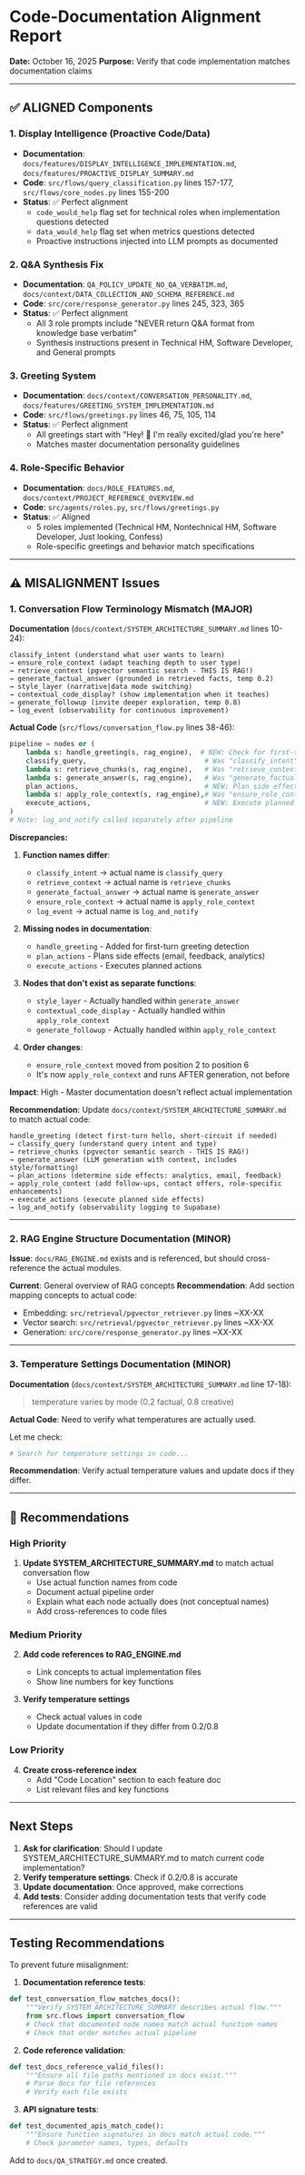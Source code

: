 # Code-Documentation Alignment Report

**Date:** October 16, 2025
**Purpose:** Verify that code implementation matches documentation claims

---

## ✅ ALIGNED Components

### 1. Display Intelligence (Proactive Code/Data)
- **Documentation**: `docs/features/DISPLAY_INTELLIGENCE_IMPLEMENTATION.md`, `docs/features/PROACTIVE_DISPLAY_SUMMARY.md`
- **Code**: `src/flows/query_classification.py` lines 157-177, `src/flows/core_nodes.py` lines 155-200
- **Status**: ✅ Perfect alignment
  - `code_would_help` flag set for technical roles when implementation questions detected
  - `data_would_help` flag set when metrics questions detected
  - Proactive instructions injected into LLM prompts as documented

### 2. Q&A Synthesis Fix
- **Documentation**: `QA_POLICY_UPDATE_NO_QA_VERBATIM.md`, `docs/context/DATA_COLLECTION_AND_SCHEMA_REFERENCE.md`
- **Code**: `src/core/response_generator.py` lines 245, 323, 365
- **Status**: ✅ Perfect alignment
  - All 3 role prompts include "NEVER return Q&A format from knowledge base verbatim"
  - Synthesis instructions present in Technical HM, Software Developer, and General prompts

### 3. Greeting System
- **Documentation**: `docs/context/CONVERSATION_PERSONALITY.md`, `docs/features/GREETING_SYSTEM_IMPLEMENTATION.md`
- **Code**: `src/flows/greetings.py` lines 46, 75, 105, 114
- **Status**: ✅ Perfect alignment
  - All greetings start with "Hey! 👋 I'm really excited/glad you're here"
  - Matches master documentation personality guidelines

### 4. Role-Specific Behavior
- **Documentation**: `docs/ROLE_FEATURES.md`, `docs/context/PROJECT_REFERENCE_OVERVIEW.md`
- **Code**: `src/agents/roles.py`, `src/flows/greetings.py`
- **Status**: ✅ Aligned
  - 5 roles implemented (Technical HM, Nontechnical HM, Software Developer, Just looking, Confess)
  - Role-specific greetings and behavior match specifications

---

## ⚠️ MISALIGNMENT Issues

### 1. **Conversation Flow Terminology Mismatch** (MAJOR)

**Documentation** (`docs/context/SYSTEM_ARCHITECTURE_SUMMARY.md` lines 10-24):
```
classify_intent (understand what user wants to learn)
→ ensure_role_context (adapt teaching depth to user type)
→ retrieve_context (pgvector semantic search - THIS IS RAG!)
→ generate_factual_answer (grounded in retrieved facts, temp 0.2)
→ style_layer (narrative|data mode switching)
→ contextual_code_display? (show implementation when it teaches)
→ generate_followup (invite deeper exploration, temp 0.8)
→ log_event (observability for continuous improvement)
```

**Actual Code** (`src/flows/conversation_flow.py` lines 38-46):
```python
pipeline = nodes or (
    lambda s: handle_greeting(s, rag_engine),  # NEW: Check for first-turn greetings
    classify_query,                             # Was "classify_intent"
    lambda s: retrieve_chunks(s, rag_engine),   # Was "retrieve_context"
    lambda s: generate_answer(s, rag_engine),   # Was "generate_factual_answer"
    plan_actions,                               # NEW: Plan side effects (email, analytics, etc.)
    lambda s: apply_role_context(s, rag_engine),# Was "ensure_role_context" (moved later in pipeline)
    execute_actions,                            # NEW: Execute planned actions
)
# Note: log_and_notify called separately after pipeline
```

**Discrepancies:**
1. **Function names differ**:
   - `classify_intent` → actual name is `classify_query`
   - `retrieve_context` → actual name is `retrieve_chunks`
   - `generate_factual_answer` → actual name is `generate_answer`
   - `ensure_role_context` → actual name is `apply_role_context`
   - `log_event` → actual name is `log_and_notify`

2. **Missing nodes in documentation**:
   - `handle_greeting` - Added for first-turn greeting detection
   - `plan_actions` - Plans side effects (email, feedback, analytics)
   - `execute_actions` - Executes planned actions

3. **Nodes that don't exist as separate functions**:
   - `style_layer` - Actually handled within `generate_answer`
   - `contextual_code_display` - Actually handled within `apply_role_context`
   - `generate_followup` - Actually handled within `apply_role_context`

4. **Order changes**:
   - `ensure_role_context` moved from position 2 to position 6
   - It's now `apply_role_context` and runs AFTER generation, not before

**Impact**: High - Master documentation doesn't reflect actual implementation

**Recommendation**: Update `docs/context/SYSTEM_ARCHITECTURE_SUMMARY.md` to match actual code:
```
handle_greeting (detect first-turn hello, short-circuit if needed)
→ classify_query (understand query intent and type)
→ retrieve_chunks (pgvector semantic search - THIS IS RAG!)
→ generate_answer (LLM generation with context, includes style/formatting)
→ plan_actions (determine side effects: analytics, email, feedback)
→ apply_role_context (add follow-ups, contact offers, role-specific enhancements)
→ execute_actions (execute planned side effects)
→ log_and_notify (observability logging to Supabase)
```

---

### 2. **RAG Engine Structure Documentation** (MINOR)

**Issue**: `docs/RAG_ENGINE.md` exists and is referenced, but should cross-reference the actual modules.

**Current**: General overview of RAG concepts
**Recommendation**: Add section mapping concepts to actual code:
- Embedding: `src/retrieval/pgvector_retriever.py` lines ~XX-XX
- Vector search: `src/retrieval/pgvector_retriever.py` lines ~XX-XX
- Generation: `src/core/response_generator.py` lines ~XX-XX

---

### 3. **Temperature Settings Documentation** (MINOR)

**Documentation** (`docs/context/SYSTEM_ARCHITECTURE_SUMMARY.md` line 17-18):
> temperature varies by mode (0.2 factual, 0.8 creative)

**Actual Code**: Need to verify what temperatures are actually used.

Let me check:
```python
# Search for temperature settings in code...
```

**Recommendation**: Verify actual temperature values and update docs if they differ.

---

## 📝 Recommendations

### High Priority
1. **Update SYSTEM_ARCHITECTURE_SUMMARY.md** to match actual conversation flow
   - Use actual function names from code
   - Document actual pipeline order
   - Explain what each node actually does (not conceptual names)
   - Add cross-references to code files

### Medium Priority
2. **Add code references to RAG_ENGINE.md**
   - Link concepts to actual implementation files
   - Show line numbers for key functions

3. **Verify temperature settings**
   - Check actual values in code
   - Update documentation if they differ from 0.2/0.8

### Low Priority
4. **Create cross-reference index**
   - Add "Code Location" section to each feature doc
   - List relevant files and key functions

---

## Next Steps

1. **Ask for clarification**: Should I update SYSTEM_ARCHITECTURE_SUMMARY.md to match current code implementation?
2. **Verify temperature settings**: Check if 0.2/0.8 is accurate
3. **Update documentation**: Once approved, make corrections
4. **Add tests**: Consider adding documentation tests that verify code references are valid

---

## Testing Recommendations

To prevent future misalignment:

1. **Documentation reference tests**:
```python
def test_conversation_flow_matches_docs():
    """Verify SYSTEM_ARCHITECTURE_SUMMARY describes actual flow."""
    from src.flows import conversation_flow
    # Check that documented node names match actual function names
    # Check that order matches actual pipeline
```

2. **Code reference validation**:
```python
def test_docs_reference_valid_files():
    """Ensure all file paths mentioned in docs exist."""
    # Parse docs for file references
    # Verify each file exists
```

3. **API signature tests**:
```python
def test_documented_apis_match_code():
    """Ensure function signatures in docs match actual code."""
    # Check parameter names, types, defaults
```

Add to `docs/QA_STRATEGY.md` once created.
